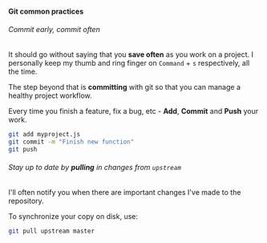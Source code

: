 #### Git common practices

###### Commit early, commit often

It should go without saying that you **save often** as you work on a project. I personally keep my thumb and ring finger on `Command` + `s` respectively, all the time.

The step beyond that is **committing** with git so that you can manage a healthy project workflow. 

Every time you finish a feature, fix a bug, etc - **Add**, **Commit** and **Push** your work.

```bash
git add myproject.js
git commit -m "Finish new function"
git push
```

###### Stay up to date by **pulling** in changes from `upstream`

I'll often notify you when there are important changes I've made to the repository.

To synchronize your copy on disk, use:
```bash
git pull upstream master
```

